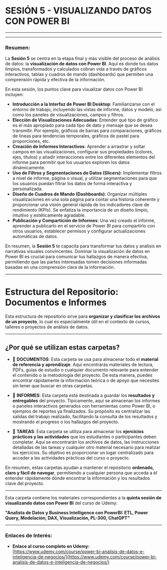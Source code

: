 # SESIÓN 5 - VISUALIZANDO DATOS CON POWER BI

---

---
### Resumen:

La **Sesión 5** se centra en la etapa final y más visible del proceso de análisis de datos: la **visualización de datos con Power BI**. Aquí es donde tus datos limpios, transformados y calculados cobran vida a través de gráficos interactivos, tablas y cuadros de mando (dashboards) que permiten una comprensión rápida y efectiva de la información.

En esta sesión, los puntos clave para visualizar datos con Power BI incluyen:

* **Introducción a la Interfaz de Power BI Desktop**: Familiarizarse con el entorno de trabajo, incluyendo las vistas de informe, datos y modelo, así como los paneles de visualizaciones, campos y filtros.
* **Elección de Visualizaciones Adecuadas**: Entender qué tipo de gráfico es el más apropiado para cada tipo de dato y mensaje que se desea transmitir. Por ejemplo, gráficos de barras para comparaciones, gráficos de líneas para tendencias temporales, gráficos de pastel para proporciones, etc.
* **Creación de Informes Interactivos**: Aprender a arrastrar y soltar campos en las visualizaciones, configurar sus propiedades (colores, ejes, títulos) y añadir interacciones entre los diferentes elementos del informe para permitir que los usuarios exploren los datos dinámicamente.
* **Uso de Filtros y Segmentaciones de Datos (Slicers)**: Implementar filtros a nivel de informe, página o visual, y utilizar segmentaciones para que los usuarios puedan filtrar los datos de forma interactiva y personalizada.
* **Diseño de Cuadros de Mando (Dashboards)**: Organizar múltiples visualizaciones en una sola página para contar una historia coherente y proporcionar una visión general rápida de los indicadores clave de rendimiento (KPIs). Se enfatiza la importancia de un diseño limpio, intuitivo y estéticamente agradable.
* **Publicación y Compartición de Informes**: Una vez creado el informe, aprender a publicarlo en el servicio de Power BI para compartirlo con otros usuarios, establecer permisos y configurar actualizaciones automáticas de datos.

En resumen, la **Sesión 5** te capacita para transformar tus datos y análisis en narrativas visuales convincentes. Dominar la visualización de datos en Power BI es crucial para comunicar tus hallazgos de manera efectiva, permitiendo que las partes interesadas tomen decisiones informadas basadas en una comprensión clara de la información.

---

# Estructura del Repositorio: Documentos e Informes

Esta estructura de repositorio sirve para **organizar y clasificar los archivos de un proyecto**, lo cual es especialmente útil en el contexto de cursos, talleres o proyectos de análisis de datos.

---

## ¿Por qué se utilizan estas carpetas?

* 📁 **DOCUMENTOS**: Esta carpeta se usa para almacenar todo el **material de referencia y aprendizaje**. Aquí encontrarás materiales de lectura, PDFs, guías de estudio o cualquier documento relevante para entender el contenido o la metodología del proyecto. De esta manera, puedes encontrar rápidamente la información teórica o de apoyo que necesites sin tener que buscar en otras carpetas.

* 📁 **INFORMES**: Esta carpeta está destinada a guardar los **resultados y entregables** del proyecto. Típicamente, aquí se almacenan los informes o paneles interactivos generados con herramientas como Power BI, o ejemplos de reportes ya finalizados. Su propósito es centralizar las salidas del trabajo realizado, facilitando la consulta de los resultados y mostrando el progreso o los hallazgos del proyecto.

* 📁 **TAREAS**: Esta carpeta se utiliza para almacenar los **ejercicios prácticos y las actividades** que los estudiantes o participantes deben completar. Aquí se encontrarán los archivos de datos, las instrucciones detalladas de las tareas y cualquier otro material necesario para realizar los ejercicios. Su objetivo es proporcionar un lugar centralizado para acceder a las actividades prácticas del curso o proyecto.

En resumen, estas carpetas ayudan a mantener el repositorio **ordenado, claro y fácil de navegar**, permitiendo a cualquier persona que acceda a él entender rápidamente dónde encontrar la información y los resultados clave del proyecto.

---

Esta carpeta contiene los materiales correspondientes a la **quinta sesión de visualizando datos con Power BI** del curso de Udemy:

**"Analista de Datos y Business Intelligence con PowerBI: ETL, Power Query, Modelación, DAX, Visualización, PL-300, ChatGPT"**

---

### Enlaces de Interés:

* **Enlace al curso completo en Udemy:**
    [https://www.udemy.com/course/power-bi-analisis-de-datos-e-inteligencia-de-negocios/](https://www.udemy.com/course/power-bi-analisis-de-datos-e-inteligencia-de-negocios/)